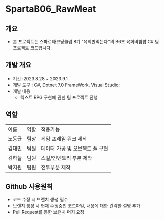 # SpartaB06_RawMeat

## 개요
- 본 프로젝트는 스파르타코딩클럽 8기 "육회만먹는다"의 B6조 육회비빔밥 C# 팀 프로젝트 코드입니다.


## 개발 개요
- 기간 :2023.8.28 ~ 2023.9.1
- 개발 도구 : C#, Dotnet 7.0 FrameWork, Visual Studio;
- 개발 내용 
  - 텍스트 RPG 구현에 관한 팀 프로젝트 진행


## 역할

<table>
<tr>
  <td>이름</td><td>역할</td><td>적용기능</td>
</tr>
<tr>
  <td>노동균</td><td>팀장</td>
  <td>
  게임 프레임 워크 제작
  </td>
</tr>
<tr>
  <td>김대민</td><td>팀원</td>
  <td>
  데이터 가공 및 오브젝트 풀 구현
  </td>
</tr>
<tr>
  <td>김하늘</td><td>팀원</td>
  <td>
  스킬/인벤토리 부분 제작
  </td>
</tr>
<tr>
  <td>박지원</td><td>팀원</td>
  <td>
  전투부분 제작
  </td>
</tr>
</table>


## Github 사용원칙
- 코드 수정 시 브랜치 생성 필수
- 브랜치 생성 시 현재 수정중인 코드파일, 내용에 대한 간략한 설명 추가
- Pull Request를 통한 브랜치 머지 요청